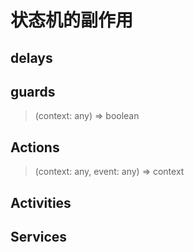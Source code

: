 # 状态机的副作用

## delays

## guards

> (context: any) => boolean

## Actions

> (context: any, event: any) => context

## Activities

> 

## Services

>

